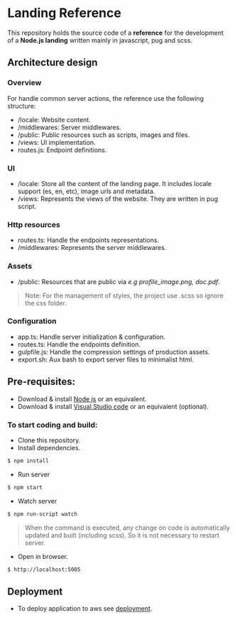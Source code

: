 # Landing Reference

This repository holds the source code of a **reference** for the development of a **Node.js landing** written mainly in javascript, pug and scss.

## Architecture design

### Overview ### 
For handle common server actions, the reference use the following structure:
  - /locale: Website content.
  - /middlewares: Server middlewares.
  - /public: Public resources such as scripts, images and files.
  - /views: UI implementation.
  - routes.js: Endpoint definitions.

### UI ###
  - /locale: Store all the content of the landing page. It includes locale support (es, en, etc), image urls and metadata.
  - /views: Represents the views of the website. They are written in pug script.

### Http resources ###
  - routes.ts: Handle the endpoints representations. 
  - /middlewares: Represents the server middlewares. 

### Assets ###
  - /public: Resources that are public via  *e.g profile_image.png, doc.pdf*.
  > Note: For the management of styles, the project use .scss so ignore the css folder.

### Configuration ###
  - app.ts: Handle server initialization & configuration.
  - routes.ts: Handle the endpoints definition.
  - gulpfile.js: Handle the compression settings of production assets. 
  - export.sh: Aux bash to export server files to minimalist html.

## Pre-requisites:

 * Download & install [Node js](https://nodejs.org/en/download/) or an equivalent.
 * Download & install [Visual Studio code](https://code.visualstudio.com/) or an equivalent (optional).

### To start coding and build:

 * Clone this repository.
 * Install dependencies.
 ```bash
 $ npm install
 ```
 * Run server
 ```bash
$ npm start
 ```
 * Watch server
 ```bash
$ npm run-script watch
 ```
  > When the command is executed, any change on code is automatically updated and built (including scss). So it is not necessary to restart server.
 * Open in browser.
 ```bash
$ http://localhost:5005
 ```

## Deployment

-   To deploy application to aws see [deployment](./bin/deployment.md).